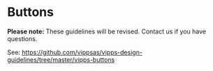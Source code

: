 <!-- START_METADATA
---
title: Buttons
sidebar_position: 40
pagination_next: null
---
END_METADATA -->

# Buttons

**Please note:** These guidelines will be revised. Contact us if you have questions.

See: <https://github.com/vippsas/vipps-design-guidelines/tree/master/vipps-buttons>
